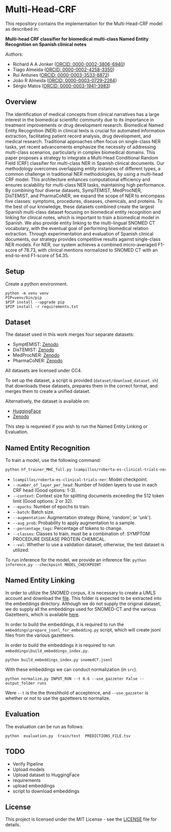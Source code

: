 # Multi-Head-CRF

This repository contains the implementation for the Multi-Head-CRF model as described in:

**Multi-head CRF classifier for biomedical multi-class Named Entity Recognition on Spanish clinical notes**

*Authors:*
- Richard A A Jonker ([ORCID: 0000-0002-3806-6940](https://orcid.org/0000-0002-3806-6940))
- Tiago Almeida ([ORCID: 0000-0002-4258-3350](https://orcid.org/0000-0002-4258-3350))
- Rui Antunes ([ORCID: 0000-0003-3533-8872](https://orcid.org/0000-0003-3533-8872))
- João R Almeida ([ORCID: 0000-0003-0729-2264](https://orcid.org/0000-0003-0729-2264))
- Sérgio Matos ([ORCID: 0000-0003-1941-3983](https://orcid.org/0000-0003-1941-3983))

## Overview

The identification of medical concepts from clinical narratives has a large interest in the biomedical scientific community due to its importance in treatment improvements or drug development research. Biomedical Named Entity Recognition (NER) in clinical texts is crucial for automated information extraction, facilitating patient record analysis, drug development, and medical research. Traditional approaches often focus on single-class NER tasks, yet recent advancements emphasize the necessity of addressing multi-class scenarios, particularly in complex biomedical domains.  This paper proposes a strategy to integrate a Multi-Head Conditional Random Field (CRF) classifier for multi-class NER in Spanish clinical documents. Our methodology overcomes overlapping entity instances of different types, a common challenge in traditional NER methodologies, by using a multi-head CRF model. This architecture enhances computational efficiency and ensures scalability for multi-class NER tasks, maintaining high performance. By combining four diverse datasets, SympTEMIST, MedProcNER, DisTEMIST, and PharmaCoNER, we expand the scope of NER to encompass five classes: symptoms, procedures, diseases, chemicals, and proteins. To the best of our knowledge, these datasets combined create the largest Spanish multi-class dataset focusing on biomedical entity recognition and linking for clinical notes, which is important to train a biomedical model in Spanish. We also provide entity linking to the multi-lingual SNOMED CT vocabulary, with the eventual goal of performing biomedical relation extraction. Through experimentation and evaluation of Spanish clinical documents, our strategy provides competitive results against single-class NER models. For NER, our system achieves a combined micro-averaged F1-score of 78.73, with clinical mentions normalized to SNOMED CT with an end-to-end F1-score of 54.35.

## Setup

Create a python environment.
```
python -m venv venv
PIP=venv/bin/pip
$PIP install --upgrade pip
$PIP install -r requirements.txt
```

## Dataset

The dataset used in this work merges four separate datasets:
- SymptEMIST: [Zenodo](https://zenodo.org/records/10635215)
- DisTEMIST: [Zenodo](https://zenodo.org/records/7614764)
- MedProcNER: [Zenodo](https://zenodo.org/records/8224056)
- PharmaCoNER: [Zenodo](https://zenodo.org/records/4270158)

All datasets are licensed under CC4.

To set up the dataset, a script is provided (`dataset/download_dataset.sh`) that downloads these datasets, prepares them in the correct format, and merges them to create a unified dataset.

Alternatively, the dataset is available on:
- [HuggingFace](https://huggingface.co/)
- [Zenodo](https://zenodo.org/records/11121348)

This step is requreied if you wish to run the Named Entity Linking or Evaluation. 

## Named Entity Recognition

To train a model, use the following command:

```bash
python hf_trainer_MHC_full.py lcampillos/roberta-es-clinical-trials-ner --augmentation random --number_of_layer_per_head 3 --context 32 --epochs 60 --batch 16 --percentage_tags 0.25 --aug_prob 0.5 --classes SYMPTOM PROCEDURE DISEASE PROTEIN CHEMICAL
```

- `lcampillos/roberta-es-clinical-trials-ner`: Model checkpoint.
- `--number_of_layer_per_head`: Number of hidden layers to use in each CRF head (Good options: 1-3).
- `--context`: Context size for splitting documents exceeding the 512 token limit (Good options: 2 or 32).
- `--epochs`: Number of epochs to train.
- `--batch`: Batch size.
- `--augmentation`: Augmentation strategy (None, 'random', or 'unk').
- `--aug_prob`: Probability to apply augmentation to a sample.
- `--percentage_tags`: Percentage of tokens to change.
- `--classes`: Classes to train, must be a combination of: SYMPTOM PROCEDURE DISEASE PROTEIN CHEMICAL.
- `--val`: Whether to use a validation dataset; otherwise, the test dataset is utilized.

To run inference for the model, we provide an inference file:
`python inference.py --checkpoint MODEL_CHECKPOINT`


## Named Entity Linking


In order to utilize the SNOMED corpus, it is necessary to create a UMLS account and download the [file](https://download.nlm.nih.gov/umls/kss/IHTSDO20190131/SnomedCT_SpanishRelease-es_PRODUCTION_20190430T120000Z.zip). This folder is expected to be extracted into the embeddings directory. Although we do not supply the original dataset, we do supply all the embeddings used for SNOMED-CT and the various Gazetteers, which is available [here](TODO). 

In order to build the embeddings, it is required to run the `embeddings\prepare_jsonl_for_embedding.py` script, which will create jsonl files from the various gazetteers.

In order to build the embeddings it is required to run `embeddings\build_embeddings_index.py`.

`python build_embeddings_index.py snomedCT.jsonl`

With these embeddings we can conduct normalization (in `src`).

```python normalize.py INPUT_RUN --t 0.6 --use_gazzeter False --output_folder runs```

Were `--t` is the the threshhold of acceptence, and `--use_gazzeter` is whether or not to use the gazetteers to normalize. 

## Evaluation

The evaluation can be run as follows:

`python  evaluation.py  train/test  PREDICTIONS_FILE.tsv`


## TODO

- Verify Pipeline
- Upload models
- Upload dataset to HuggingFace
- requirements
- upload embeddings
- script to download embeddings

## License
This project is licensed under the MIT License - see the [LICENSE](LICENSE) file for details.
